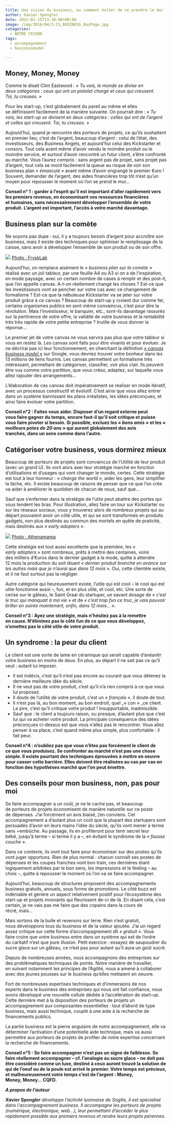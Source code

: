```yaml
---
title: Une vision du business, ou comment éviter de se prendre le mur !
author: Xavier Spengler
date: 2015-01-15T13:10:00+00:00
image: /img/2016/04/3.CS_BUSINESS_BasPage.jpg
categories:
  - NOTRE VISION
tags:
  - accompagnement
  - businessmodel

---
```

## Money, Money, Money

Comme le disait Clint Eastwood : _« Tu vois, le monde se divise en deux catégories : ceux qui ont un pistolet chargé et ceux qui creusent. Toi, tu creuses. »_

Pour les start-up, c’est globalement du pareil au même et elles se définissent facilement de la manière suivante. On pourrait dire : _« Tu vois, les start-up se divisent en deux catégories : celles qui ont de l’argent et celles qui creusent. Toi, tu creuses. »_

Aujourd’hui, quand je rencontre des porteurs de projets, ce qu’ils souhaitent en premier lieu, c’est de l’argent, beaucoup d’argent : celui de l’état, des investisseurs, des Business Angels, et aujourd’hui celui des Kickstarter et consors. Tout cela avant même d’avoir vendu le moindre produit ou le moindre service, et surtout d’avoir rencontré un futur client, s’être confronté au marché. Vous l’aurez compris : sans argent pas de projet, sans projet pas d’argent, tout cela se mord facilement la queue au risque de voir son business plan _« émasculé »_ avant même d’avoir engrangé le premier €uro ! Souvent, demander de l’argent, des aides financières trop tôt n’est qu’un moyen pour repousser le moment où l’on se prend le mur…

**Conseil n° 1 : garder à l’esprit qu’il est important d’aller rapidement vers les premiers revenus, en économisant vos ressources financières et humaines, sans nécessairement développer l’ensemble de votre produit. L’argent est important, l’accès à votre marché davantage.**

## Business plan sur la comète

Ne soyons pas dupe : oui, il y a toujours besoin d’argent pour accroître son business, mais il existe des techniques pour optimiser le remplissage de la caisse, sans avoir à développer l’ensemble de son produit ou de son offre.

![](https://67.media.tumblr.com/b7cbae29ae58bf1ff849326316ec8e50/tumblr_inline_nhpl6svsSS1t2p7ex.jpg)
[Photo : FryskLab](https://www.flickr.com/photos/83026924@N03/15978492030/)

Aujourd’hui, on remplace aisément le _« business plan sur la comète »_ réalisé avec un joli tableur, par une feuille A4 ou A3 si on a de l’inspiration, en mode paysage, avec un certain nombre de cases à remplir et des post-it, que l’on appelle canvas. A-t-on réellement changé les choses ? Est-ce que les investisseurs vont se pencher sur votre cas avec ce changement de formalisme ? Est-ce que la nébuleuse Kickstarter va se jeter sur votre produit grâce à ce canvas ? Beaucoup de start-up y croient dur comme fer, certains organismes publics en sont même convaincus, c’est pour dire la révolution. Mais l’investisseur, le banquier, etc., sont-ils davantage rassurés sur la pertinence de votre offre, la validité de votre business et la rentabilité très très rapide de votre petite entreprise ? Inutile de vous donner la réponse…

Le premier jet de votre canvas ne vous servira pas plus que votre tableur si vous en restez là. Les canvas sont faits pour être vivants et pour évoluer. Je ne décrirai pas ici leur fonctionnement, en cherchant la définition [_« canvas business model »_](https://www.google.fr/webhp?sourceid=chrome-instant&ion=1&espv=2&ie=UTF-8#safe=active&q=canvas+business+model) sur Google, vous devriez trouver votre bonheur dans les 13 millions de liens fournis. Les canvas permettent un formalisme très intéressant, permettant de catégoriser, classifier, voir plus clair. Ils peuvent être vus comme votre partition, que vous créez, adaptez, sur laquelle vous allez rajouter des arrangements…

L’élaboration de ces canvas doit impérativement se réaliser en mode itératif, avec un processus constructif et évolutif. C’est ainsi que vous allez entrer dans un système bannissant les plans irréalistes, les idées préconçues, et ainsi faire évoluer votre partition.

**Conseil n°2 : Faites vous aider. Disposer d’un regard externe peut vous faire gagner du temps, encore faut-il qu’il soit critique et puisse vous faire pivoter si besoin. Si possible, excluez les _« bons amis »_ et les _« meilleurs potes de 20 ans »_ qui auront globalement des avis tranchés, dans un sens comme dans l’autre.**

## Catégoriser votre business, vous dormirez mieux

Beaucoup de porteurs de projets sont convaincus de l’Utilité de leur produit (avec un grand U). Ils vont alors axer leur stratégie marché en fonction d’utilisations et d’usages qui vont changer le monde, certes. Cette stratégie est tout à leur honneur : _« change the world »_, aider les gens, leur simplifier la tâche, etc. Il existe beaucoup de raisons de penser que ce que l’on crée va aider à améliorer le quotidien de chacun de nous, sauf que…

Sauf que s’enfermer dans la stratégie de l’utile peut abattre des portes qui vous tendent les bras. Pour illustration, allez faire un tour sur Kickstarter ou sur les réseaux sociaux, vous y trouverez alors de nombreux projets qui au départ pouvaient avoir un côté utile, et qui se sont transformés en produits gadgets, non plus destinés au commun des mortels en quête de praticité, mais destinés aux _« early adopters »_.

![](https://67.media.tumblr.com/0acfc074689f6682aafb1d8f54efa447/tumblr_inline_nhplxtiGW71t2p7ex.jpg)
[Photo : Athenamama](https://www.flickr.com/photos/athenamama/479968460/in/photolist-JpXUh-7G6C7f-mzokDT-mzpz2F-r6naL-mzpYoG-4TV6EK-kf7SET-cmeS8W-efnNX-55uEqn-KhA7x-mKAEPc-qawVhh-4Xc5kF-qc4gRF-ee9Ua-mzqDZq-qT7DF-3ycmba-63k8m4-4vVEwC-88bV13-pVh1Vx-pep2qS-65BmEv-BHGEN-73RR8S-73MUdT-73MUfz-73RR9U-73RRdy-73MUcv-7JKRUu-bsyz5-bsyz6-731gwH-6pbVV6-cq2dD3-5kvsKf-piiEWk-7vuinq-3ycd3H-7z2hSs-prpY64-2LD5j4-qbmPKT-eEW9Tf-pVaGBw-8XJgRw)

Cette stratégie est tout aussi excellente que la première, les _« early adopters »_ sont nombreux, prêts à mettre des centaines, voire des milliers d’€uros dans le dernier gadget à la mode, quitte à attendre 12 mois la production du soit disant _« dernier produit branché en avance sur les autres mais que je n’aurai que dans 12 mois »_. Oui, cette clientèle existe, et il ne faut surtout pas la négliger.

Autre catégorie qui heureusement existe, l’utile qui est cool – le cool qui est utile fonctionne aussi –, fun, et en plus utile, et cool, etc. Une sorte de cerise sur le gâteau, le Saint Graal du startuper, un savant dosage de _« c’est le truc qui manquait à ma vie »_ et de _« c’est trop fun ce truc, je vais pouvoir briller en soirée maintenant, enfin, dans 12 mois… »_.

**Conseil n°3 : Ayez une stratégie, mais n’hésitez pas à la remettre en cause. N’éliminez pas le côté fun de ce que vous développez, n’omettez pas le côté utile de votre produit.**

## Un syndrome : la peur du client

Le client est une sorte de lame en céramique qui serait capable d’anéantir votre business en moins de deux. En plus, au départ il ne sait pas ce qu’il veut : autant lui imposer.

- Il est indécis, c’est qu’il n’est pas encore au courant que vous détenez la dernière meilleure idée du siècle.
- Il ne veut pas de votre produit, c’est qu’il n’a rien compris à ce que vous lui proposez.
- Il doute de l’utilité de votre produit, c’est un _« français »_, il doute de tout.
- Il n’est pas là, au bon moment, au bon endroit, quel _« con » _ce client. Le pire, c’est qu’il critique votre produit ! Insupportable, inadmissible.
- Sauf que : le client a toujours raison, ou presque, d’autant plus que c’est lui qui va acheter votre produit. La principale conséquence des idées préconçues ci-dessus est que vous n’allez pas le rencontrer. Vous allez penser à sa place, c’est quand même plus simple, plus confortable : il fait peur.

**Conseil n°4 : n’oubliez pas que vous n’êtes pas forcément le client de ce que vous produisez. Se confronter au marché n’est pas une chose simple. Il existe pourtant des techniques éprouvées à mettre en oeuvre pour casser cette barrière. Elles doivent être réalisées au cas par cas en fonction des hypothèses marché que l’on peut émettre.**

## Des conseils pour mon business, non, pas pour moi

Se faire accompagner a un coût, je ne le cache pas, et beaucoup de porteurs de projets économisent de manière naturelle sur ce poste de dépenses. J’ai forcément un avis biaisé, j’en conviens. Cet accompagnement a d’autant plus un coût que la plupart des startupers sont persuadés d’avoir en leurs mains l’idée du siècle, qu’ils vont mener à terme sans =embûche. Au passage, ils en profiteront pour tenir secret leur bébé, jusqu’à terme – si terme il y a –, en évitant le syndrome de la _« fausse couche »_.

Dans ce contexte, ils vont tout faire pour économiser sur des postes qu’ils vont juger opportuns. Rien de plus normal : chacun connaît ses postes de dépenses et les coupes franches vont bon train, ces dernières étant logiquement arbitrées par le bon sens, les impressions et le feeling – au choix –, quitte à repousser le moment où l’on va se faire accompagner.

Aujourd’hui, beaucoup de structures proposent des accompagnements business gratuits, annuels, sous forme de promotions. Le côté buzz est indéniable et génère un aspect relativement positif pour l’écosystème des start-up et projets innovants qui fleurissent de-ci de-là. En disant cela, c’est certain, je ne vais pas me faire que des copains dans la cours de récré, mais…

Mais sortons de la bulle et revenons sur terre. Rien n’est gratuit, nous développons tous du business et de la valeur ajoutée. J’ai un regard assez critique sur cette forme d’accompagnement dit _« gratuit »_. Vous faire croire que votre business entre dans un système qui est de l’ordre du caritatif n’est que pure illusion. Petit exercice : essayez de saupoudrer du sucre glace sur un gâteau, ce n’est pas pour autant qu’il aura un goût sucré.

Depuis de nombreuses années, nous accompagnons des entreprises sur des problématiques techniques de pointe. Notre manière de travailler, en suivant notamment les principes de l’Agilité, nous a amené à collaborer avec des jeunes pousses sur le business qu’elles mettaient en oeuvre.

Fort de nombreuses expertises techniques et d’immersions de nos experts dans le business des entreprises qui nous ont fait confiance, nous avons développé une nouvelle cellule dédiée à l’accélération de start-up. Cette dernière met à la disposition des porteurs de projets un accompagnement aux composantes essentielles : tout d’abord de type business, mais aussi technique, couplé à une aide à la recherche de financements publics.

La partie business est la pierre angulaire de notre accompagnement, elle va déterminer l’activation d’une potentielle aide technique, mais va aussi permettre aux porteurs de projets de profiter de notre expertise concernant la recherche de financements.

**Conseil n°5 : Se faire accompagner n’est pas un signe de faiblesse. Se faire réellement accompagner – cf. l’analogie au sucre glace – ne doit pas être considéré comme un luxe, destiné à ceux auront trouvé la solution de qui de l’oeuf ou de la poule est arrivé le premier. Votre temps est précieux, et malheureusement votre temps c’est de l’argent : Money, Money, Money… CQFD.**


**_A propos de l’auteur_**

_**Xavier Spengler** développe l’activité lyonnaise de Sogilis, il est spécialisé dans l'accompagnement business. Il accompagne les porteurs de projets (numérique, électronique, web…), leur permettant d’accéder le plus rapidement possible aux premiers revenus et rendre leurs projets pérennes._
